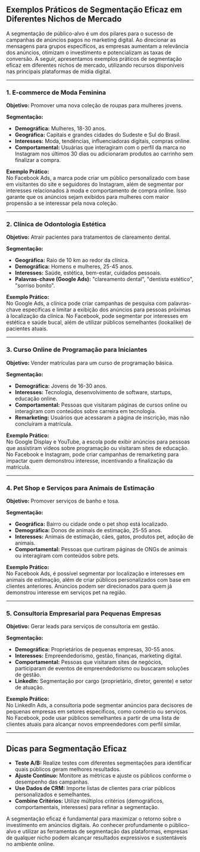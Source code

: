 
## Exemplos Práticos de Segmentação Eficaz em Diferentes Nichos de Mercado

A segmentação de público-alvo é um dos pilares para o sucesso de campanhas de anúncios pagos no marketing digital. Ao direcionar as mensagens para grupos específicos, as empresas aumentam a relevância dos anúncios, otimizam o investimento e potencializam as taxas de conversão. A seguir, apresentamos exemplos práticos de segmentação eficaz em diferentes nichos de mercado, utilizando recursos disponíveis nas principais plataformas de mídia digital.

---

### 1. **E-commerce de Moda Feminina**

**Objetivo:** Promover uma nova coleção de roupas para mulheres jovens.

**Segmentação:**
- **Demográfica:** Mulheres, 18-30 anos.
- **Geográfica:** Capitais e grandes cidades do Sudeste e Sul do Brasil.
- **Interesses:** Moda, tendências, influenciadoras digitais, compras online.
- **Comportamental:** Usuárias que interagiram com o perfil da marca no Instagram nos últimos 30 dias ou adicionaram produtos ao carrinho sem finalizar a compra.

**Exemplo Prático:**  
No Facebook Ads, a marca pode criar um público personalizado com base em visitantes do site e seguidores do Instagram, além de segmentar por interesses relacionados à moda e comportamento de compra online. Isso garante que os anúncios sejam exibidos para mulheres com maior propensão a se interessar pela nova coleção.

---

### 2. **Clínica de Odontologia Estética**

**Objetivo:** Atrair pacientes para tratamentos de clareamento dental.

**Segmentação:**
- **Geográfica:** Raio de 10 km ao redor da clínica.
- **Demográfica:** Homens e mulheres, 25-45 anos.
- **Interesses:** Saúde, estética, bem-estar, cuidados pessoais.
- **Palavras-chave (Google Ads):** "clareamento dental", "dentista estético", "sorriso bonito".

**Exemplo Prático:**  
No Google Ads, a clínica pode criar campanhas de pesquisa com palavras-chave específicas e limitar a exibição dos anúncios para pessoas próximas à localização da clínica. No Facebook, pode segmentar por interesses em estética e saúde bucal, além de utilizar públicos semelhantes (lookalike) de pacientes atuais.

---

### 3. **Curso Online de Programação para Iniciantes**

**Objetivo:** Vender matrículas para um curso de programação básica.

**Segmentação:**
- **Demográfica:** Jovens de 16-30 anos.
- **Interesses:** Tecnologia, desenvolvimento de software, startups, educação online.
- **Comportamental:** Pessoas que visitaram páginas de cursos online ou interagiram com conteúdos sobre carreira em tecnologia.
- **Remarketing:** Usuários que acessaram a página de inscrição, mas não concluíram a matrícula.

**Exemplo Prático:**  
No Google Display e YouTube, a escola pode exibir anúncios para pessoas que assistiram vídeos sobre programação ou visitaram sites de educação. No Facebook e Instagram, pode criar campanhas de remarketing para impactar quem demonstrou interesse, incentivando a finalização da matrícula.

---

### 4. **Pet Shop e Serviços para Animais de Estimação**

**Objetivo:** Promover serviços de banho e tosa.

**Segmentação:**
- **Geográfica:** Bairro ou cidade onde o pet shop está localizado.
- **Demográfica:** Donos de animais de estimação, 25-55 anos.
- **Interesses:** Animais de estimação, cães, gatos, produtos pet, adoção de animais.
- **Comportamental:** Pessoas que curtiram páginas de ONGs de animais ou interagiram com conteúdos sobre pets.

**Exemplo Prático:**  
No Facebook Ads, é possível segmentar por localização e interesses em animais de estimação, além de criar públicos personalizados com base em clientes anteriores. Anúncios podem ser direcionados para quem já demonstrou interesse em serviços pet na região.

---

### 5. **Consultoria Empresarial para Pequenas Empresas**

**Objetivo:** Gerar leads para serviços de consultoria em gestão.

**Segmentação:**
- **Demográfica:** Proprietários de pequenas empresas, 30-55 anos.
- **Interesses:** Empreendedorismo, gestão, finanças, marketing digital.
- **Comportamental:** Pessoas que visitaram sites de negócios, participaram de eventos de empreendedorismo ou buscaram soluções de gestão.
- **LinkedIn:** Segmentação por cargo (proprietário, diretor, gerente) e setor de atuação.

**Exemplo Prático:**  
No LinkedIn Ads, a consultoria pode segmentar anúncios para decisores de pequenas empresas em setores específicos, como comércio ou serviços. No Facebook, pode usar públicos semelhantes a partir de uma lista de clientes atuais para alcançar novos empreendedores com perfil similar.

---

## **Dicas para Segmentação Eficaz**

- **Teste A/B:** Realize testes com diferentes segmentações para identificar quais públicos geram melhores resultados.
- **Ajuste Contínuo:** Monitore as métricas e ajuste os públicos conforme o desempenho das campanhas.
- **Use Dados de CRM:** Importe listas de clientes para criar públicos personalizados e semelhantes.
- **Combine Critérios:** Utilize múltiplos critérios (demográficos, comportamentais, interesses) para refinar a segmentação.

A segmentação eficaz é fundamental para maximizar o retorno sobre o investimento em anúncios digitais. Ao conhecer profundamente o público-alvo e utilizar as ferramentas de segmentação das plataformas, empresas de qualquer nicho podem alcançar resultados expressivos e sustentáveis no ambiente online.
```

